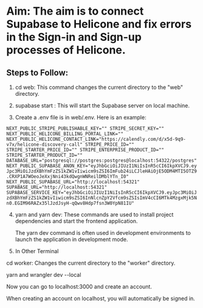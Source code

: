 # Aim: The aim is to connect Supabase to Helicone and fix errors in the Sign-in and Sign-up processes of Helicone.


## Steps to Follow:

1. cd web: This command changes the current directory to the "web" directory.

2. supabase start : This will start the Supabase server on  local machine.

3. Create a .env file is in web/.env. Here is an example:

`
NEXT_PUBLIC_STRIPE_PUBLISHABLE_KEY=""
STRIPE_SECRET_KEY=""
NEXT_PUBLIC_HELICONE_BILLING_PORTAL_LINK=""
NEXT_PUBLIC_HELICONE_CONTACT_LINK="https://calendly.com/d/x5d-9q9-v7x/helicone-discovery-call"
STRIPE_PRICE_ID=""
STRIPE_STARTER_PRICE_ID=""
STRIPE_ENTERPRISE_PRODUCT_ID=""
STRIPE_STARTER_PRODUCT_ID=""
DATABASE_URL="postgresql://postgres:postgres@localhost:54322/postgres"
NEXT_PUBLIC_SUPABASE_ANON_KEY="eyJhbGciOiJIUzI1NiIsInR5cCI6IkpXVCJ9.eyJpc3MiOiJzdXBhYmFzZS1kZW1vIiwicm9sZSI6ImFub24iLCJleHAiOjE5ODM4MTI5OTZ9.CRXP1A7WOeoJeXxjNni43kdQwgnWNReilDMblYTn_I0"
NEXT_PUBLIC_SUPABASE_URL="http://localhost:54321"
SUPABASE_URL="http://localhost:54321"
SUPABASE_SERVICE_KEY="eyJhbGciOiJIUzI1NiIsInR5cCI6IkpXVCJ9.eyJpc3MiOiJzdXBhYmFzZS1kZW1vIiwicm9sZSI6InNlcnZpY2Vfcm9sZSIsImV4cCI6MTk4MzgxMjk5Nn0.EGIM96RAZx35lJzdJsyH-qQwv8Hdp7fsn3W0YpN81IU"
`

4. yarn and yarn dev: 
    These commands are used to install project dependencies and start the frontend application. 
  
    The yarn dev command is often used in development environments to launch the application in development mode.

  
5.  In Other Terminal

cd worker: Changes the current directory to the "worker" directory.

yarn and wrangler dev --local


Now you can go to localhost:3000 and create an account.

When creating an account on localhost, you will automatically be signed in.




